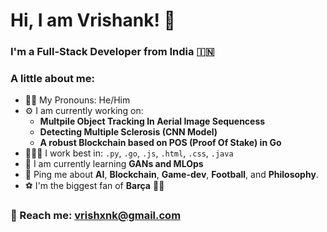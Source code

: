 # Hi, I am Vrishank! 👋

### I'm a Full-Stack Developer from India 🇮🇳 </h3>

### A little about me:
- 👦🏻 My Pronouns: He/Him
- ⚙️ I am currently working on:
  * **Multpile Object Tracking In Aerial Image Sequencess**
  * **Detecting Multiple Sclerosis (CNN Model)**
  * **A robust Blockchain based on POS (Proof Of Stake) in Go**
- 🧑🏻‍💻 I work best in: `.py`, `.go`, `.js`, `.html`, `.css`, `.java`
- 🌱 I am currently learning **GANs and MLOps**
- 💬 Ping me about **AI**, **Blockchain**, **Game-dev**, **Football**, and **Philosophy**.
- ⚽️ I'm the biggest fan of **Barça** 🔵🔴

### 📧 Reach me: vrishxnk@gmail.com
